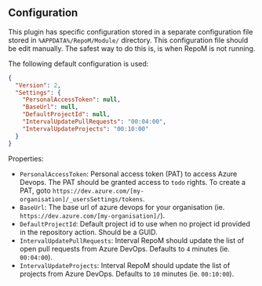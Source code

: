 ﻿## Configuration

This plugin has specific configuration stored in a separate configuration file stored in `%APPDATA%/RepoM/Module/` directory. This configuration file should be edit manually. The safest way to do this is, is when RepoM is not running.

The following default configuration is used:

```json
{
  "Version": 2,
  "Settings": {
    "PersonalAccessToken": null,
    "BaseUrl": null,
    "DefaultProjectId": null,
    "IntervalUpdatePullRequests": "00:04:00",
    "IntervalUpdateProjects": "00:10:00"
  }
}
```

Properties:

- `PersonalAccessToken`: Personal access token (PAT) to access Azure Devops. The PAT should be granted access to `todo` rights.
To create a PAT, goto `https://dev.azure.com/[my-organisation]/_usersSettings/tokens`.
- `BaseUrl`: The base url of azure devops for your organisation (ie. `https://dev.azure.com/[my-organisation]/`).
- `DefaultProjectId`: Default project id to use when no project id provided in the repository action. Should be a GUID.
- `IntervalUpdatePullRequests`: Interval RepoM should update the list of open pull requests from Azure DevOps. Defaults to `4` minutes (ie. `00:04:00`).
- `IntervalUpdateProjects`: Interval RepoM should update the list of projects from Azure DevOps. Defaults to `10` minutes (ie. `00:10:00`).
